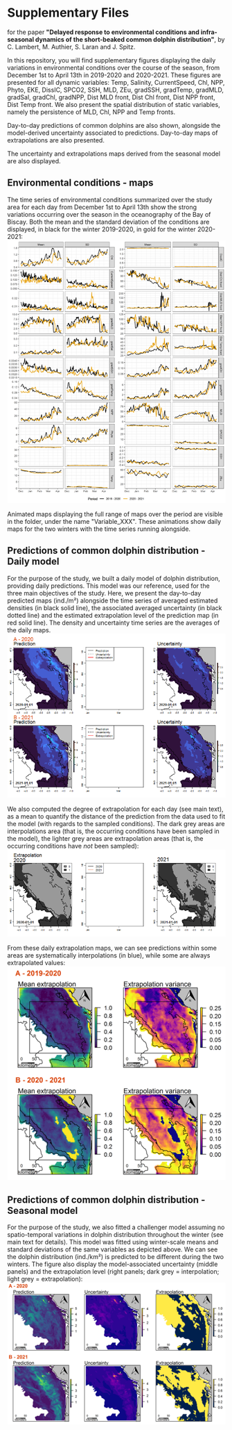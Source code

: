 Supplementary Files 
==========
for the paper **"Delayed response to environmental conditions and infra-seasonal dynamics of the short-beaked common dolphin distribution"**, by C. Lambert, M. Authier, S. Laran and J. Spitz. 


In this repository, you will find supplementary figures displaying the daily variations in environmental conditions over the course of the season, from December 1st to April 13th in 2019-2020 and 2020-2021. These figures are presented for all dynamic variables: Temp, Salinity, CurrentSpeed, Chl, NPP, Phyto, EKE, DissIC, SPCO2, SSH, MLD, ZEu, gradSSH, gradTemp, gradMLD, gradSal, gradChl, gradNPP, Dist MLD front, Dist Chl front, Dist NPP front, Dist Temp front. We also present the spatial distribution of static variables, namely the persistence of MLD, Chl, NPP and Temp fronts.

Day-to-day predictions of common dolphins are also shown, alongside the model-derived uncertainty associated to predictions. Day-to-day maps of extrapolations are also presented. 

The uncertainty and extrapolations maps derived from the seasonal model are also displayed. 

Environmental conditions - maps
---------

The time series of environmental conditions summarized over the study area for each day from December 1st to April 13th show the strong variations occurring over the season in the oceanography of the Bay of Biscay. Both the mean and the standard deviation of the conditions are displayed, in black for the winter 2019-2020, in gold for the winter 2020-2021:
![Variable Time Series](https://github.com/CLambert1/WinterBoBDd/blob/main/SupplementaryFiles/Variable_timeSeries.png)

Animated maps displaying the full range of maps over the period are visible in the folder, under the name "Variable_XXX". These animations show daily maps for the two winters with the time series running alongside. 


Predictions of common dolphin distribution - Daily model
---------
For the purpose of the study, we built a daily model of dolphin distribution, providing daily predictions. This model was our reference, used for the three main objectives of the study. Here, we present the day-to-day predicted maps (ind./m²) alongside the time series of averaged estimated densities (in black solid line), the associated averaged uncertainty (in black dotted line) and the estimated extrapolation level of the prediction map (in red solid line). The density and uncertainty time series are the averages of the daily maps.
![GIF daily predictions](https://github.com/CLambert1/WinterBoBDd/blob/main/SupplementaryFiles/DailyModel_Prediction_Uncertainty_Winter.gif)

We also computed the degree of extrapolation for each day (see main text), as a mean to quantify the distance of the prediction from the data used to fit the model (with regards to the sampled conditions). The dark grey areas are interpolations area (that is, the occurring conditions have been sampled in the model), the lighter grey areas are extrapolation areas (that is, the occurring conditions have *not* been sampled):  
![GIf daily extrapolation](https://github.com/CLambert1/WinterBoBDd/blob/main/SupplementaryFiles/DailyModel_Extrapolation_Winter.gif)

From these daily extrapolation maps, we can see predictions within some areas are systematically interpolations (in blue), while some are always extrapolated values: 
![Mean map extrapolation daily model](https://github.com/CLambert1/WinterBoBDd/blob/main/SupplementaryFiles/DailyModel_Extrapolation_mean_maps.png)


Predictions of common dolphin distribution - Seasonal model
---------
For the purpose of the study, we also fitted a challenger model assuming no spatio-temporal variations in dolphin distribution throughout the winter (see main text for details). This model was fitted using winter-scale means and standard deviations of the same variables as depicted above. We can see the dolphin distribution (ind./km²) is predicted to be different during the two winters. The figure also display the model-associated uncertainty (middle panels) and the extrapolation level (right panels; dark grey = interpolation; light grey = extrapolation): 
![Extrapolation from the seasonal model](https://github.com/CLambert1/WinterBoBDd/blob/main/SupplementaryFiles/Winter_maps.png)



